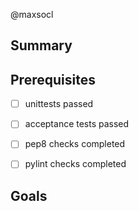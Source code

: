 @maxsocl

Summary
-------
<enter you summary here>


Prerequisites
------------
- [ ] unittests passed
- [ ] acceptance tests passed
- [ ] pep8 checks completed
- [ ] pylint checks completed


Goals
-----
<describe PR goals>
